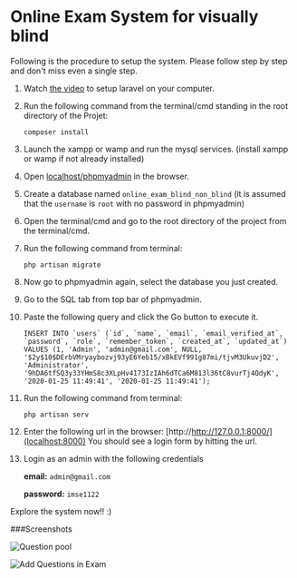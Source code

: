 # Online Exam System for visually blind

Following is the procedure to setup the system. Please follow step by step and don't miss even a single step.

1) Watch [the video](https://laracasts.com/series/laravel-from-scratch-2018/episodes/2) to setup laravel on your computer.
2) Run the following command from the terminal/cmd standing in the root directory of the Projet:

   ``` composer install ```
3) Launch the xampp or wamp and run the mysql services. (install xampp or wamp if not already installed)
4) Open [localhost/phpmyadmin](localhost/phpmyadmin) in the browser.
5) Create a database named ```online_exam_blind_non_blind``` (it is assumed that the ```username``` is ```root``` with no password in phpmyadmin)
6) Open the terminal/cmd and go to the root directory of the project from the terminal/cmd.
7) Run the following command from terminal:

   ``` php artisan migrate ```
8) Now go to phpmyadmin again, select the database you just created.
9) Go to the SQL tab from top bar of phpmyadmin.
10) Paste the following query and click the Go button to execute it.

   	```INSERT INTO `users` (`id`, `name`, `email`, `email_verified_at`, `password`, `role`, `remember_token`, `created_at`, `updated_at`) VALUES (1, 'Admin', 'admin@gmail.com', NULL, '$2y$10$DErbVMryaybozvj93yE6Yeb15/xBkEVf991g87mi/tjvM3UkuvjD2', 'Administrator', '9hDA6tfSQ3y33YHmS8c3XLpHv4173IzIAh6dTCa6M813l36tC8vurTj4OdyK', '2020-01-25 11:49:41', '2020-01-25 11:49:41');```
11) Run the following command from terminal:

   	```php artisan serv```
12) Enter the following url in the browser:
   [http://http://127.0.0.1:8000/](localhost:8000)
   You should see a login form by hitting the url.
13) Login as an admin with the following credentials 

  	**email:** ```admin@gmail.com```
    
   	**password:** ```imse1122```

Explore the system now!! :)

###Screenshots

![Question pool](public/images/questionpool.jpg "Question pool")

![Add Questions in Exam](public/images/addquestioninexam.jpg "Add Questions in Exam")
